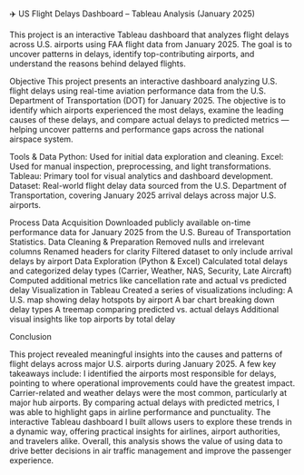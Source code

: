  ✈️ US Flight Delays Dashboard – Tableau Analysis (January 2025)

This project is an interactive Tableau dashboard that analyzes flight delays across U.S. airports using FAA flight data from January 2025. The goal is to uncover patterns in delays, identify top-contributing airports, and understand the reasons behind delayed flights.

 Objective
This project presents an interactive dashboard analyzing U.S. flight delays using real-time aviation performance data from the U.S. Department of Transportation (DOT) for January 2025. The objective is to identify which airports experienced the most delays, examine the leading causes of these delays, and compare actual delays to predicted metrics — helping uncover patterns and performance gaps across the national airspace system.

Tools & Data
Python: Used for initial data exploration and cleaning.
Excel: Used for manual inspection, preprocessing, and light transformations.
Tableau: Primary tool for visual analytics and dashboard development.
Dataset:
Real-world flight delay data sourced from the U.S. Department of Transportation, covering January 2025 arrival delays across major U.S. airports.

Process
Data Acquisition
Downloaded publicly available on-time performance data for January 2025 from the U.S. Bureau of Transportation Statistics.
Data Cleaning & Preparation
Removed nulls and irrelevant columns
Renamed headers for clarity
Filtered dataset to only include arrival delays by airport
Data Exploration (Python & Excel)
Calculated total delays and categorized delay types (Carrier, Weather, NAS, Security, Late Aircraft)
Computed additional metrics like cancellation rate and actual vs predicted delay
Visualization in Tableau
Created a series of visualizations including:
A U.S. map showing delay hotspots by airport
A bar chart breaking down delay types
A treemap comparing predicted vs. actual delays
Additional visual insights like top airports by total delay

Conclusion

This project revealed meaningful insights into the causes and patterns of flight delays across major U.S. airports during January 2025. A few key takeaways include:
I identified the airports most responsible for delays, pointing to where operational improvements could have the greatest impact.
Carrier-related and weather delays were the most common, particularly at major hub airports.
By comparing actual delays with predicted metrics, I was able to highlight gaps in airline performance and punctuality.
The interactive Tableau dashboard I built allows users to explore these trends in a dynamic way, offering practical insights for airlines, airport authorities, and travelers alike.
Overall, this analysis shows the value of using data to drive better decisions in air traffic management and improve the passenger experience.
